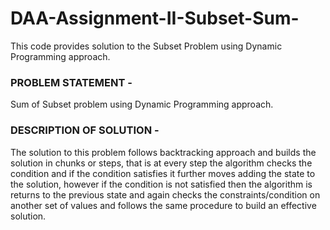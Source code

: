 # DAA-Assignment-II-Subset-Sum-
This code provides solution to the Subset Problem using Dynamic Programming approach.


### PROBLEM STATEMENT - 
Sum of Subset problem using Dynamic Programming approach.

### DESCRIPTION OF SOLUTION - 
The solution to this problem follows backtracking approach and builds the solution in chunks or steps, that is at every step the algorithm checks the condition and if the condition satisfies it further moves adding the state to the solution, however if the condition is not satisfied then the algorithm is returns to the previous state and again checks the constraints/condition on another set of values and follows the same procedure to build an effective solution.
